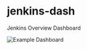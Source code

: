 jenkins-dash
============

Jenkins Overview Dashboard

![Example Dashboard](https://github.com/arcturial/jenkins-dash/example.jpg)
